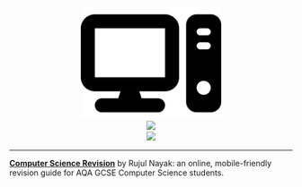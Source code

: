 <div align="center">
    <a href="https://cs.rujulnayak.com/">
      <img
        src="https://raw.githubusercontent.com/nayakrujul/CompSci/main/revision/icons/logo.svg"
        height="200px" alt="CS logo" title="https://cs.rujulnayak.com/" />
    </a>
    <br />
    <a href="https://cs.rujulnayak.com/" style="text-decoration: none;">
        <img src="https://img.shields.io/website/https/cs.rujulnayak.com/index.html.svg" />
    </a>
    <br />
    <a href="https://github.com/nayakrujul/CompSci/blob/main/LICENSE" style="text-decoration: none;">
        <img src="https://img.shields.io/github/license/nayakrujul/CompSci" />
    </a>
</div>

<hr />

**[Computer Science Revision](https://cs.rujulnayak.com/)** by Rujul Nayak: an online, mobile-friendly revision guide for AQA GCSE Computer Science students.
